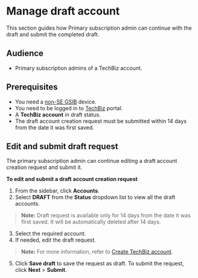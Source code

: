 # Manage draft account

This section guides how Primary subscription admin can continue with the draft and submit the completed draft.

## Audience

- Primary subscription admins of a TechBiz account.

## Prerequisites

- You need a [non-SE GSIB](https://docs.developer.tech.gov.sg/docs/techbiz-documentation/glossary) device.
- You need to be logged in to [TechBiz](https://portal.techbiz.suite.gov.sg/) portal.
- A **TechBiz account** in draft status.
- The draft account creation request must be submitted within 14 days from the date it was first saved. 

## Edit and submit draft request

The primary subscription admin can continue editing a draft account creation request and submit it. 

**To edit and submit a draft account creation request**

1. From the sidebar, click **Accounts**.
2. Select **DRAFT** from the **Status** dropdown list to view all the draft accounts.
> **Note:** Draft request is available only for 14 days from the date it was first saved. It will be automatically deleted after 14 days. 
3. Select the required account.
4. If needed, edit the draft request. 

> **Note:** For more information, refer to [Create TechBiz account](create-techbiz-account.md). 

5. Click **Save draft** to save the request as draft. To submit the request, click **Next** > **Submit**.  